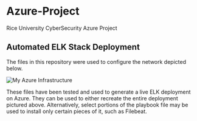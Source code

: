 # Azure-Project
Rice University CyberSecurity Azure Project
## Automated ELK Stack Deployment

The files in this repository were used to configure the network depicted below.

![My Azure Infrastructure](https://user-images.githubusercontent.com/85312602/142678015-4fd84a4e-ccaf-4eca-892d-bdce2d58dcf0.PNG)

These files have been tested and used to generate a live ELK deployment on Azure. They can be used to either recreate the entire deployment pictured above. Alternatively, select portions of the playbook file may be used to install only certain pieces of it, such as Filebeat.

